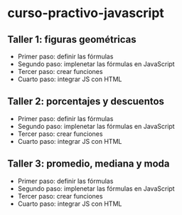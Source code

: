 # curso-practivo-javascript

## Taller 1: figuras geométricas

- Primer paso: definir las fórmulas
- Segundo paso: implenetar las fórmulas en JavaScript
- Tercer paso: crear funciones
- Cuarto paso: integrar JS con HTML

## Taller 2: porcentajes y descuentos

- Primer paso: definir las fórmulas
- Segundo paso: implenetar las fórmulas en JavaScript
- Tercer paso: crear funciones
- Cuarto paso: integrar JS con HTML

## Taller 3: promedio, mediana y moda

- Primer paso: definir las fórmulas
- Segundo paso: implenetar las fórmulas en JavaScript
- Tercer paso: crear funciones
- Cuarto paso: integrar JS con HTML

